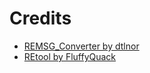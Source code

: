 # Credits
- [REMSG_Converter by dtlnor](https://github.com/dtlnor/REMSG_Converter)
- [REtool by FluffyQuack](https://www.fluffyquack.com)